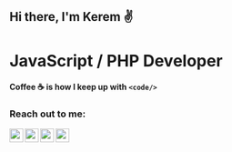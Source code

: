 ## Hi there, I'm Kerem :v:

# JavaScript / PHP Developer


#### Coffee :coffee: is how I keep up with `<code/>`

### Reach out to me:

<a href="https://www.instagram.com/kayz9119"><img width="24" src="https://unpkg.com/simple-icons@v6/icons/instagram.svg" align="left"  /></a>
<a href="https://www.twitter.com/kayzmonroe"><img width="24" src="https://unpkg.com/simple-icons@v6/icons/twitter.svg" align="left"  /></a>
<a href="mailto:keremarslntrkk@hotmail.com"><img width="24" src="https://unpkg.com/simple-icons@v6/icons/mailgun.svg" align="left"  /></a>
<a href="https://www.linkedin.com/keremarslntrkk"><img width="24" src="https://unpkg.com/simple-icons@v6/icons/linkedin.svg" align="left" /></a>

<!-- 
<img align="right" style="float:right; width: 60%" src="https://github-readme-stats.vercel.app/api?username=kayz9119&show_icons=true&icon_color=278ECF&text_color=718096&bg_color=f7f7f7&hide_title=true" /> -->
